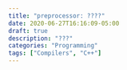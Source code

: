 ```yaml
---
title: "preprocessor: ????"
date: 2020-06-27T16:16:09-05:00
draft: true
description: "???"
categories: "Programming"
tags: ["Compilers", "C++"]
---
```


